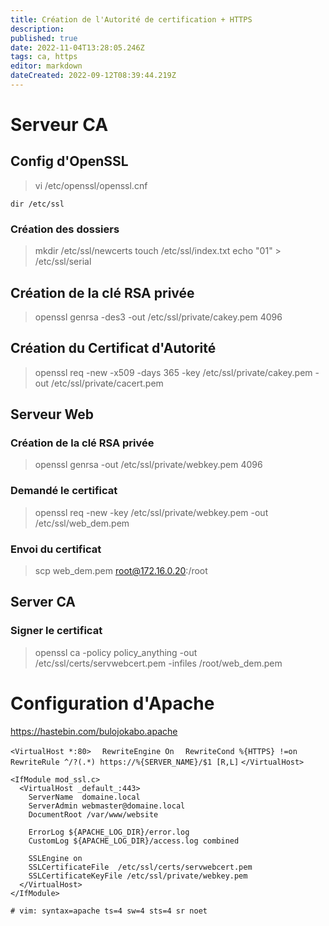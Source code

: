 ```yaml
---
title: Création de l'Autorité de certification + HTTPS
description: 
published: true
date: 2022-11-04T13:28:05.246Z
tags: ca, https
editor: markdown
dateCreated: 2022-09-12T08:39:44.219Z
---
```


# Serveur CA

 ## Config d'OpenSSL
   > vi /etc/openssl/openssl.cnf
  
   `dir /etc/ssl`
 
   ### Création des dossiers
  > mkdir /etc/ssl/newcerts
  > touch /etc/ssl/index.txt
  > echo "01" > /etc/ssl/serial
  
## Création de la clé RSA privée
> openssl genrsa -des3 -out /etc/ssl/private/cakey.pem 4096

## Création du Certificat d'Autorité
> openssl req -new -x509 -days 365 -key /etc/ssl/private/cakey.pem -out /etc/ssl/private/cacert.pem

## Serveur Web
  ### Création de la clé RSA privée
  > openssl genrsa -out /etc/ssl/private/webkey.pem 4096
  ### Demandé le certificat
  > openssl req -new -key /etc/ssl/private/webkey.pem -out /etc/ssl/web_dem.pem
  
  ### Envoi du certificat
  > scp web_dem.pem root@172.16.0.20:/root
  
## Server CA
   ### Signer le certificat
   > openssl ca -policy policy_anything -out /etc/ssl/certs/servwebcert.pem -infiles /root/web_dem.pem
   
# Configuration d'Apache
   https://hastebin.com/bulojokabo.apache
   
   `<VirtualHost *:80>`
      `  RewriteEngine On`
      `  RewriteCond %{HTTPS} !=on
      RewriteRule ^/?(.*) https://%{SERVER_NAME}/$1 [R,L]`
	 `</VirtualHost>`
   
    <IfModule mod_ssl.c>
      <VirtualHost _default_:443>
        ServerName  domaine.local
        ServerAdmin webmaster@domaine.local
        DocumentRoot /var/www/website

        ErrorLog ${APACHE_LOG_DIR}/error.log
        CustomLog ${APACHE_LOG_DIR}/access.log combined

        SSLEngine on
        SSLCertificateFile	/etc/ssl/certs/servwebcert.pem
        SSLCertificateKeyFile /etc/ssl/private/webkey.pem
      </VirtualHost>
    </IfModule>
    
	# vim: syntax=apache ts=4 sw=4 sts=4 sr noet




